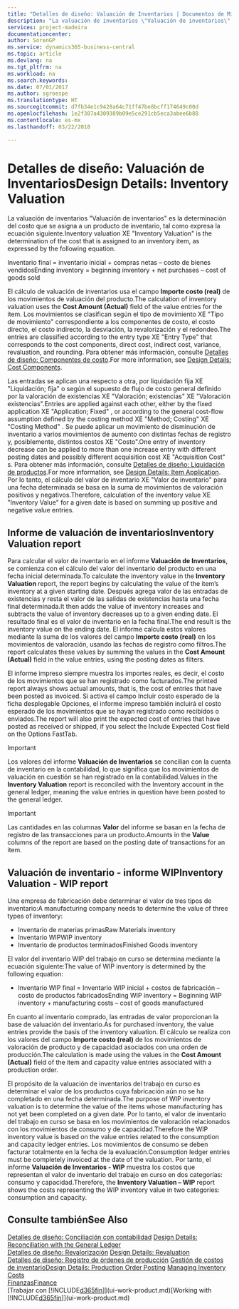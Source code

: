 ```yaml
---
title: "Detalles de diseño: Valuación de Inventarios | Documentos de Microsoft"
description: "La valuación de inventarios \"Valuación de inventarios\" es la determinación del costo que se asigna a un producto de inventario, tal como expresa la ecuación siguiente."
services: project-madeira
documentationcenter: 
author: SorenGP
ms.service: dynamics365-business-central
ms.topic: article
ms.devlang: na
ms.tgt_pltfrm: na
ms.workload: na
ms.search.keywords: 
ms.date: 07/01/2017
ms.author: sgroespe
ms.translationtype: HT
ms.sourcegitcommit: d7fb34e1c9428a64c71ff47be8bcff174649c00d
ms.openlocfilehash: 1e2f307a4309389b09e5ce291cb5eca3abee6b88
ms.contentlocale: es-mx
ms.lasthandoff: 03/22/2018

---
```

# <a name="design-details-inventory-valuation"></a><span data-ttu-id="a829a-103">Detalles de diseño: Valuación de Inventarios</span><span class="sxs-lookup"><span data-stu-id="a829a-103">Design Details: Inventory Valuation</span></span>
<span data-ttu-id="a829a-104">La valuación de inventarios "Valuación de inventarios" es la determinación del costo que se asigna a un producto de inventario, tal como expresa la ecuación siguiente.</span><span class="sxs-lookup"><span data-stu-id="a829a-104">Inventory valuation XE "Inventory Valuation"  is the determination of the cost that is assigned to an inventory item, as expressed by the following equation.</span></span>  

<span data-ttu-id="a829a-105">Inventario final = inventario inicial + compras netas – costo de bienes vendidos</span><span class="sxs-lookup"><span data-stu-id="a829a-105">Ending inventory = beginning inventory + net purchases – cost of goods sold</span></span>  

<span data-ttu-id="a829a-106">El cálculo de valuación de inventarios usa el campo **Importe costo (real)** de los movimientos de valuación del producto.</span><span class="sxs-lookup"><span data-stu-id="a829a-106">The calculation of inventory valuation uses the **Cost Amount (Actual)** field of the value entries for the item.</span></span> <span data-ttu-id="a829a-107">Los movimientos se clasifican según el tipo de movimiento XE "Tipo de movimiento" correspondiente a los componentes de costo, el costo directo, el costo indirecto, la desviación, la revalorización y el redondeo.</span><span class="sxs-lookup"><span data-stu-id="a829a-107">The entries are classified according to the entry type XE "Entry Type"  that corresponds to the cost components, direct cost, indirect cost, variance, revaluation, and rounding.</span></span> <span data-ttu-id="a829a-108">Para obtener más información, consulte [Detalles de diseño: Componentes de costo](design-details-cost-components.md).</span><span class="sxs-lookup"><span data-stu-id="a829a-108">For more information, see [Design Details: Cost Components](design-details-cost-components.md).</span></span>  

<span data-ttu-id="a829a-109">Las entradas se aplican una respecto a otra, por liquidación fija XE "Liquidación; fija" o según el supuesto de flujo de costo general definido por la valoración de existencias XE "Valoración; existencias" XE "Valoración existencias".</span><span class="sxs-lookup"><span data-stu-id="a829a-109">Entries are applied against each other, either by the fixed application XE "Application; Fixed" , or according to the general cost-flow assumption defined by the costing method XE "Method; Costing"  XE "Costing Method" .</span></span> <span data-ttu-id="a829a-110">Se puede aplicar un movimiento de disminución de inventario a varios movimientos de aumento con distintas fechas de registro y, posiblemente, distintos costos XE "Costo".</span><span class="sxs-lookup"><span data-stu-id="a829a-110">One entry of inventory decrease can be applied to more than one increase entry with different posting dates and possibly different acquisition cost XE "Acquisition Cost" s.</span></span> <span data-ttu-id="a829a-111">Para obtener más información, consulte [Detalles de diseño: Liquidación de productos](design-details-item-application.md).</span><span class="sxs-lookup"><span data-stu-id="a829a-111">For more information, see [Design Details: Item Application](design-details-item-application.md).</span></span> <span data-ttu-id="a829a-112">Por lo tanto, el cálculo del valor de inventario XE "Valor de inventario" para una fecha determinada se basa en la suma de movimientos de valoración positivos y negativos.</span><span class="sxs-lookup"><span data-stu-id="a829a-112">Therefore, calculation of the inventory value XE "Inventory Value"  for a given date is based on summing up positive and negative value entries.</span></span>  

## <a name="inventory-valuation-report"></a><span data-ttu-id="a829a-113">Informe de valuación de inventarios</span><span class="sxs-lookup"><span data-stu-id="a829a-113">Inventory Valuation report</span></span>  
<span data-ttu-id="a829a-114">Para calcular el valor de inventario en el informe **Valuación de Inventarios**, se comienza con el cálculo del valor del inventario del producto en una fecha inicial determinada.</span><span class="sxs-lookup"><span data-stu-id="a829a-114">To calculate the inventory value in the **Inventory Valuation** report, the report begins by calculating the value of the item’s inventory at a given starting date.</span></span> <span data-ttu-id="a829a-115">Después agrega valor de las entradas de existencias y resta el valor de las salidas de existencias hasta una fecha final determinada.</span><span class="sxs-lookup"><span data-stu-id="a829a-115">It then adds the value of inventory increases and subtracts the value of inventory decreases up to a given ending date.</span></span> <span data-ttu-id="a829a-116">El resultado final es el valor de inventario en la fecha final.</span><span class="sxs-lookup"><span data-stu-id="a829a-116">The end result is the inventory value on the ending date.</span></span> <span data-ttu-id="a829a-117">El informe calcula estos valores mediante la suma de los valores del campo **Importe costo (real)** en los movimientos de valoración, usando las fechas de registro como filtros.</span><span class="sxs-lookup"><span data-stu-id="a829a-117">The report calculates these values by summing the values in the **Cost Amount (Actual)** field in the value entries, using the posting dates as filters.</span></span>  

<span data-ttu-id="a829a-118">El informe impreso siempre muestra los importes reales, es decir, el costo de los movimientos que se han registrado como facturados.</span><span class="sxs-lookup"><span data-stu-id="a829a-118">The printed report always shows actual amounts, that is, the cost of entries that have been posted as invoiced.</span></span> <span data-ttu-id="a829a-119">Si activa el campo Incluir costo esperado de la ficha desplegable Opciones, el informe impreso también incluirá el costo esperado de los movimientos que se hayan registrado como recibidos o enviados.</span><span class="sxs-lookup"><span data-stu-id="a829a-119">The report will also print the expected cost of entries that have posted as received or shipped, if you select the Include Expected Cost field on the Options FastTab.</span></span>  

> [!IMPORTANT]  
>  <span data-ttu-id="a829a-120">Los valores del informe **Valuación de Inventarios** se concilian con la cuenta de inventario en la contabilidad, lo que significa que los movimientos de valuación en cuestión se han registrado en la contabilidad.</span><span class="sxs-lookup"><span data-stu-id="a829a-120">Values in the **Inventory Valuation** report is reconciled with the Inventory account in the general ledger, meaning the value entries in question have been posted to the general ledger.</span></span>  

> [!IMPORTANT]  
>  <span data-ttu-id="a829a-121">Las cantidades en las columnas **Valor** del informe se basan en la fecha de registro de las transacciones para un producto.</span><span class="sxs-lookup"><span data-stu-id="a829a-121">Amounts in the **Value** columns of the report are based on the posting date of transactions for an item.</span></span>  

## <a name="inventory-valuation---wip-report"></a><span data-ttu-id="a829a-122">Valuación de inventario - informe WIP</span><span class="sxs-lookup"><span data-stu-id="a829a-122">Inventory Valuation - WIP report</span></span>  
<span data-ttu-id="a829a-123">Una empresa de fabricación debe determinar el valor de tres tipos de inventario:</span><span class="sxs-lookup"><span data-stu-id="a829a-123">A manufacturing company needs to determine the value of three types of inventory:</span></span>  

* <span data-ttu-id="a829a-124">Inventario de materias primas</span><span class="sxs-lookup"><span data-stu-id="a829a-124">Raw Materials inventory</span></span>  
* <span data-ttu-id="a829a-125">Inventario WIP</span><span class="sxs-lookup"><span data-stu-id="a829a-125">WIP inventory</span></span>  
* <span data-ttu-id="a829a-126">Inventario de productos terminados</span><span class="sxs-lookup"><span data-stu-id="a829a-126">Finished Goods inventory</span></span>  

<span data-ttu-id="a829a-127">El valor del inventario WIP del trabajo en curso se determina mediante la ecuación siguiente:</span><span class="sxs-lookup"><span data-stu-id="a829a-127">The value of WIP inventory is determined by the following equation:</span></span>  

* <span data-ttu-id="a829a-128">Inventario WIP final = Inventario WIP inicial + costos de fabricación – costo de productos fabricados</span><span class="sxs-lookup"><span data-stu-id="a829a-128">Ending WIP inventory = Beginning WIP inventory + manufacturing costs – cost of goods manufactured</span></span>  

<span data-ttu-id="a829a-129">En cuanto al inventario comprado, las entradas de valor proporcionan la base de valuación del inventario.</span><span class="sxs-lookup"><span data-stu-id="a829a-129">As for purchased inventory, the value entries provide the basis of the inventory valuation.</span></span> <span data-ttu-id="a829a-130">El cálculo se realiza con los valores del campo **Importe costo (real)** de los movimientos de valoración de producto y de capacidad asociados con una orden de producción.</span><span class="sxs-lookup"><span data-stu-id="a829a-130">The calculation is made using the values in the **Cost Amount (Actual)** field of the item and capacity value entries associated with a production order.</span></span>  

<span data-ttu-id="a829a-131">El propósito de la valuación de inventarios del trabajo en curso es determinar el valor de los productos cuya fabricación aún no se ha completado en una fecha determinada.</span><span class="sxs-lookup"><span data-stu-id="a829a-131">The purpose of WIP inventory valuation is to determine the value of the items whose manufacturing has not yet been completed on a given date.</span></span> <span data-ttu-id="a829a-132">Por lo tanto, el valor de inventario del trabajo en curso se basa en los movimientos de valoración relacionados con los movimientos de consumo y de capacidad.</span><span class="sxs-lookup"><span data-stu-id="a829a-132">Therefore the WIP inventory value is based on the value entries related to the consumption and capacity ledger entries.</span></span> <span data-ttu-id="a829a-133">Los movimientos de consumo se deben facturar totalmente en la fecha de la evaluación.</span><span class="sxs-lookup"><span data-stu-id="a829a-133">Consumption ledger entries must be completely invoiced at the date of the valuation.</span></span> <span data-ttu-id="a829a-134">Por tanto, el informe **Valuación de Inventarios - WIP** muestra los costos que representan el valor de inventario del trabajo en curso en dos categorías: consumo y capacidad.</span><span class="sxs-lookup"><span data-stu-id="a829a-134">Therefore, the **Inventory Valuation – WIP** report shows the costs representing the WIP inventory value in two categories: consumption and capacity.</span></span>  

## <a name="see-also"></a><span data-ttu-id="a829a-135">Consulte también</span><span class="sxs-lookup"><span data-stu-id="a829a-135">See Also</span></span>  
<span data-ttu-id="a829a-136">[Detalles de diseño: Conciliación con contabilidad](design-details-reconciliation-with-the-general-ledger.md) </span><span class="sxs-lookup"><span data-stu-id="a829a-136">[Design Details: Reconciliation with the General Ledger](design-details-reconciliation-with-the-general-ledger.md) </span></span>  
<span data-ttu-id="a829a-137">[Detalles de diseño: Revalorización](design-details-revaluation.md) </span><span class="sxs-lookup"><span data-stu-id="a829a-137">[Design Details: Revaluation](design-details-revaluation.md) </span></span>  
<span data-ttu-id="a829a-138">[Detalles de diseño: Registro de órdenes de producción](design-details-production-order-posting.md)
[Gestión de costos de inventario](finance-manage-inventory-costs.md)</span><span class="sxs-lookup"><span data-stu-id="a829a-138">[Design Details: Production Order Posting](design-details-production-order-posting.md)
[Managing Inventory Costs](finance-manage-inventory-costs.md)</span></span>  
[<span data-ttu-id="a829a-139">Finanzas</span><span class="sxs-lookup"><span data-stu-id="a829a-139">Finance</span></span>](finance.md)  
<span data-ttu-id="a829a-140">[Trabajar con [!INCLUDE[d365fin](includes/d365fin_md.md)]](ui-work-product.md)</span><span class="sxs-lookup"><span data-stu-id="a829a-140">[Working with [!INCLUDE[d365fin](includes/d365fin_md.md)]](ui-work-product.md)</span></span>

